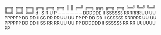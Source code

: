 ╔═╗ ╔═╗ ╔═╗ ╔═╗ ╔═╗ ╔═╗
║ ║ ╔═╝ ╔═╗ ╔╦╗ ╔═╗ ╔═╗
╚═╝ ╚═╝ ╚═╝ ╚═╝ ╚═╝ ╚═╝
d I S R U P
─ ─ ─ ─ ─ ─
DDDDDD  II  SSSSSS  RRRRRR  UU   UU  PPPPPP
DD  DD  II  SS      RR  RR  UU   UU  PP  PP
DD  DD  II  SSSSSS  RRRRRR  UU   UU  PPPPPP
DD  DD  II      SS  RR RR   UU   UU  PP
DDDDDD  II  SSSSSS  RR  RR  UUUUUU  PP
